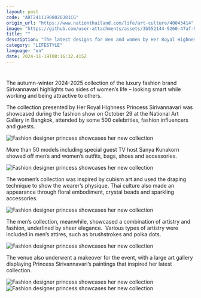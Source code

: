 ```yaml
---
layout: post
code: "ART2411190802OJ81CG"
origin_url: "https://www.nationthailand.com/life/art-culture/40043414"
image: "https://github.com/user-attachments/assets/3b552144-9260-47af-9680-18789334cfbc"
title: ""
description: "The latest designs for men and women by Her Royal Highness Princess Sirivannavari take a bow at the National Art Gallery"
category: "LIFESTYLE"
language: "en"
date: 2024-11-19T08:16:32.415Z
---
```


# 









The autumn-winter 2024-2025 collection of the luxury fashion brand Sirivannavari highlights two sides of women’s life – looking smart while working and being attractive to others.

The collection presented by Her Royal Highness Princess Sirivannavari was showcased during the fashion show on October 29 at the National Art Gallery in Bangkok, attended by some 500 celebrities, fashion influencers and guests.

  ![Fashion designer princess showcases her new collection](https://github.com/user-attachments/assets/325510d3-b5e0-458f-a442-da36afe6e698)

More than 50 models including special guest TV host Sanya Kunakorn showed off men’s and women’s outfits, bags, shoes and accessories.

  ![Fashion designer princess showcases her new collection](https://github.com/user-attachments/assets/514069fb-e47b-46f0-a391-0c93aa11d369)

The women’s collection was inspired by cubism art and used the draping technique to show the wearer’s physique. Thai culture also made an appearance through floral embodiment, crystal beads and sparkling accessories.

  ![Fashion designer princess showcases her new collection](https://github.com/user-attachments/assets/37474263-28bc-43e5-992b-f7e274c91ff8)

The men’s collection, meanwhile, showcased a combination of artistry and fashion, underlined by sheer elegance.  Various types of artistry were included in men’s attires, such as brushstrokes and polka dots.

  ![Fashion designer princess showcases her new collection](https://media.nationthailand.com/uploads/images/contents/w1024/2024/11/4xIo3JlqPHVWWAB0nz7M.webp?x-image-process=style/lg-webp)

The venue also underwent a makeover for the event, with a large art gallery displaying Princess Sirivannavari’s paintings that inspired her latest collection.

   ![Fashion designer princess showcases her new collection](https://github.com/user-attachments/assets/96789587-6aac-428b-af16-f2ff4b111010)  ![Fashion designer princess showcases her new collection](https://media.nationthailand.com/uploads/images/contents/w1024/2024/11/np3dcHR3x3pEPi1u7LiJ.webp?x-image-process=style/lg-webp)

